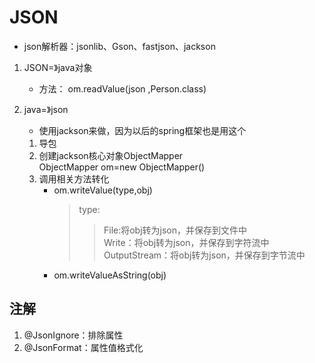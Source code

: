 # JSON
- json解析器：jsonlib、Gson、fastjson、jackson
1. JSON=》java对象
    - 方法：
    om.readValue(json ,Person.class)

2. java=》json
    - 使用jackson来做，因为以后的spring框架也是用这个
    1. 导包
    2. 创建jackson核心对象ObjectMapper  
      ObjectMapper om=new ObjectMapper()
    3. 调用相关方法转化
        - om.writeValue(type,obj)
          >type:
          >> File:将obj转为json，并保存到文件中  
          >>Write：将obj转为json，并保存到字符流中  
          >>OutputStream：将obj转为json，并保存到字节流中 
        - om.writeValueAsString(obj)


## 注解
1. @JsonIgnore：排除属性
2. @JsonFormat：属性值格式化





